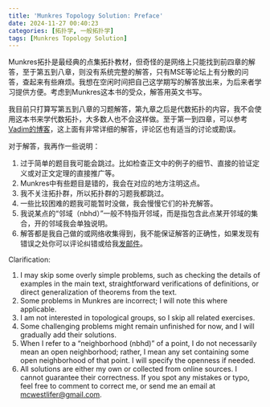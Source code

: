 ```yaml
---
title: 'Munkres Topology Solution: Preface'
date: 2024-11-27 00:40:23
categories: [拓扑学, 一般拓扑学]
tags: [Munkres Topology Solution]
---
```


Munkres拓扑是最经典的点集拓扑教材，但奇怪的是网络上只能找到前四章的解答，至于第五到八章，则没有系统完整的解答，只有MSE等论坛上有分散的问答，查起来有些麻烦。我想在空闲时间把自己这学期写的解答放出来，为后来者学习提供方便。考虑到Munkres这本书的受众，解答用英文书写。

我目前只打算写第五到八章的习题解答，第九章之后是代数拓扑的内容，我不会使用这本书来学代数拓扑，大多数人也不会这样做。至于第一到四章，可以参考[Vadim的博客](https://dbfin.com/topology/munkres/)，这上面有非常详细的解答，评论区也有适当的讨论或勘误。

对于解答，我再作一些说明：

1. 过于简单的题目我可能会跳过。比如检查正文中的例子的细节、直接的验证定义或对正文定理的直接推广等。
2. Munkres中有些题目是错的，我会在对应的地方注明这点。
3. 我不关注拓扑群，所以拓扑群的习题我都跳过。
4. 一些比较困难的题我可能暂时没做，我会慢慢它们的补充解答。
5. 我说某点的“邻域（nbhd）”一般不特指开邻域，而是指包含此点某开邻域的集合，开的邻域我会单独说明。
6. 解答都是我自己做的或网络收集得到，我不能保证解答的正确性，如果发现有错误之处你可以评论纠错或给我[发邮件](mailto://mcwestlifer@gmail.com)。

Clarification: 

1. I may skip some overly simple problems, such as checking the details of examples in the main text, straightforward verifications of definitions, or direct generalization of theorems from the text.
2. Some problems in Munkres are incorrect; I will note this where applicable.
3. I am not interested in topological groups, so I skip all related exercises.
4. Some challenging problems might remain unfinished for now, and I will gradually add their solutions.
5. When I refer to a “neighborhood (nbhd)” of a point, I do not necessarily mean an open neighborhood; rather, I mean any set containing some open neighborhood of that point. I will specify the openness if needed.
6. All solutions are either my own or collected from online sources. I cannot guarantee their correctness. If you spot any mistakes or typo, feel free to comment to correct me, or send me an email at [mcwestlifer@gmail.com](mailto://mcwestlifer@gmail.com).